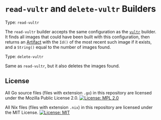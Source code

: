 # `read-vultr` and `delete-vultr` Builders

Type: `read-vultr`

The `read-vultr` builder accepts the same configuration as the
[`vultr`](https://github.com/vultr/packer-builder-vultr) builder. It finds all
images that could have been built with this configuration, then returns an
[Artifact](https://godoc.org/github.com/hashicorp/packer/packer#Artifact) with
the `Id()` of the most recent such image if it exists, and a `String()` equal to
the number of images found.

Type: `delete-vultr`

Same as `read-vultr`, but it also deletes the images found.

## License

All Go source files (files with extension `.go`) in this repository are licensed
under the Mozilla Public License 2.0.
[![License: MPL 2.0](https://img.shields.io/badge/License-MPL%202.0-brightgreen.svg)](https://opensource.org/licenses/MPL-2.0)

All Nix files (files with extension `.nix`) in this repository are licensed
under the MIT License.
[![License: MIT](https://img.shields.io/badge/License-MIT-yellow.svg)](https://opensource.org/licenses/MIT)
